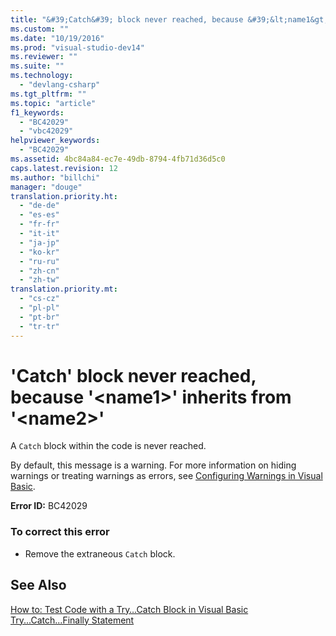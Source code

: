 ```yaml
---
title: "&#39;Catch&#39; block never reached, because &#39;&lt;name1&gt;&#39; inherits from &#39;&lt;name2&gt;&#39;"
ms.custom: ""
ms.date: "10/19/2016"
ms.prod: "visual-studio-dev14"
ms.reviewer: ""
ms.suite: ""
ms.technology: 
  - "devlang-csharp"
ms.tgt_pltfrm: ""
ms.topic: "article"
f1_keywords: 
  - "BC42029"
  - "vbc42029"
helpviewer_keywords: 
  - "BC42029"
ms.assetid: 4bc84a84-ec7e-49db-8794-4fb71d36d5c0
caps.latest.revision: 12
ms.author: "billchi"
manager: "douge"
translation.priority.ht: 
  - "de-de"
  - "es-es"
  - "fr-fr"
  - "it-it"
  - "ja-jp"
  - "ko-kr"
  - "ru-ru"
  - "zh-cn"
  - "zh-tw"
translation.priority.mt: 
  - "cs-cz"
  - "pl-pl"
  - "pt-br"
  - "tr-tr"
---
```

# &#39;Catch&#39; block never reached, because &#39;&lt;name1&gt;&#39; inherits from &#39;&lt;name2&gt;&#39;
A `Catch` block within the code is never reached.  
  
 By default, this message is a warning. For more information on hiding warnings or treating warnings as errors, see [Configuring Warnings in Visual Basic](../ide/configuring-warnings-in-visual-basic.md).  
  
 **Error ID:** BC42029  
  
### To correct this error  
  
-   Remove the extraneous `Catch` block.  
  
## See Also  
 [How to: Test Code with a Try…Catch Block in Visual Basic](http://msdn.microsoft.com/en-us/8368e205-ed73-4185-a247-af84fb4fafa9)   
 [Try...Catch...Finally Statement](../Topic/Try...Catch...Finally%20Statement%20\(Visual%20Basic\).md)